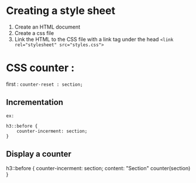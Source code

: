 # Creating a style sheet
1. Create an HTML document
2. Create a css file
3. Link the HTML to the CSS file with a link tag under the head
`<link rel="stylesheet" src="styles.css">`

# CSS counter :
first : `counter-reset : section;`

## Incrementation
    ex:

```
h3::before {
    counter-incerment: section;
}
```

## Display a counter
h3::before {
    counter-incerment: section;
    content: "Section" counter(section)
}
```